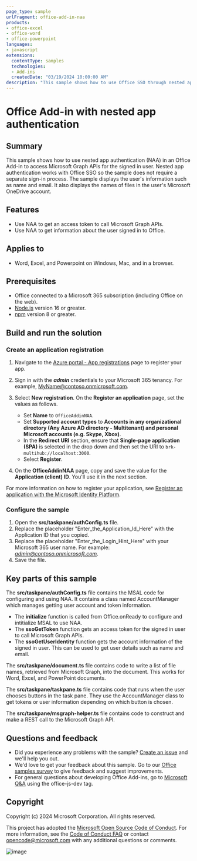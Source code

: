 ```yaml
---
page_type: sample
urlFragment: office-add-in-naa
products:
- office-excel
- office-word
- office-powerpoint
languages:
- javascript
extensions:
  contentType: samples
  technologies:
  - Add-ins
  createdDate: "03/19/2024 10:00:00 AM"
description: "This sample shows how to use Office SSO through nested app authentication."
---
```


# Office Add-in with nested app authentication

## Summary

This sample shows how to use nested app authentication (NAA) in an Office Add-in to access Microsoft Graph APIs for the signed in user. Nested app authentication works with Office SSO so the sample does not require a separate sign-in process. The sample displays the user's information such as name and email. It also displays the names of files in the user's Microsoft OneDrive account.

## Features

- Use NAA to get an access token to call Microsoft Graph APIs.
- Use NAA to get information about the user signed in to Office.

## Applies to

- Word, Excel, and Powerpoint on Windows, Mac, and in a browser.

## Prerequisites

- Office connected to a Microsoft 365 subscription (including Office on the web).
- [Node.js](https://nodejs.org/) version 16 or greater.
- [npm](https://docs.npmjs.com/downloading-and-installing-node-js-and-npm) version 8 or greater.

## Build and run the solution

### Create an application registration

1. Navigate to the [Azure portal - App registrations](https://go.microsoft.com/fwlink/?linkid=2083908) page to register your app.
1. Sign in with the ***admin*** credentials to your Microsoft 365 tenancy. For example, <MyName@contoso.onmicrosoft.com>.
1. Select **New registration**. On the **Register an application** page, set the values as follows.

    - Set **Name** to `OfficeAddinNAA`.
    - Set **Supported account types** to **Accounts in any organizational directory (Any Azure AD directory - Multitenant) and personal Microsoft accounts (e.g. Skype, Xbox)**.
    - In the **Redirect URI** section, ensure that **Single-page application (SPA)** is selected in the drop down and then set the URI to `brk-multihub://localhost:3000`.
    - Select **Register**.

1. On the **OfficeAddinNAA** page, copy and save the value for the **Application (client) ID**. You'll use it in the next section.

For more information on how to register your application, see [Register an application with the Microsoft Identity Platform](https://learn.microsoft.com/graph/auth-register-app-v2).

### Configure the sample

1. Open the **src/taskpane/authConfig.ts** file.
1. Replace the placeholder "Enter_the_Application_Id_Here" with the Application ID that you copied.
1. Replace the placeholder "Enter_the_Login_Hint_Here" with your Microsoft 365 user name. For example: *<admin@contoso.onmicrosoft.com>*.
1. Save the file.

## Key parts of this sample

The **src/taskpane/authConfig.ts** file contains the MSAL code for configuring and using NAA. It contains a class named AccountManager which manages getting user account and token information.

- The **initialize** function is called from Office.onReady to configure and intitialize MSAL to use NAA.
- The **ssoGetToken** function gets an access token for the signed in user to call Microsoft Graph APIs.
- The **ssoGetUserIdentity** function gets the account information of the signed in user. This can be used to get user details such as name and email.

The **src/taskpane/document.ts** file contains code to write a list of file names, retrieved from Microsoft Graph, into the document. This works for Word, Excel, and PowerPoint documents.

The **src/taskpane/taskpane.ts** file contains code that runs when the user chooses buttons in the task pane. They use the AccountManager class to get tokens or user information depending on which button is chosen.

The **src/taskpane/msgraph-helper.ts** file contains code to construct and make a REST call to the Microsoft Graph API.

## Questions and feedback

- Did you experience any problems with the sample? [Create an issue](https://github.com/OfficeDev/Office-Add-in-samples/issues/new/choose) and we'll help you out.
- We'd love to get your feedback about this sample. Go to our [Office samples survey](https://aka.ms/OfficeSamplesSurvey) to give feedback and suggest improvements.
- For general questions about developing Office Add-ins, go to [Microsoft Q&A](https://learn.microsoft.com/answers/topics/office-js-dev.html) using the office-js-dev tag.

## Copyright

Copyright (c) 2024 Microsoft Corporation. All rights reserved.

This project has adopted the [Microsoft Open Source Code of Conduct](https://opensource.microsoft.com/codeofconduct/). For more information, see the [Code of Conduct FAQ](https://opensource.microsoft.com/codeofconduct/faq/) or contact [opencode@microsoft.com](mailto:opencode@microsoft.com) with any additional questions or comments.

![image](https://pnptelemetry.azurewebsites.net/pnp-officeaddins/samples/office-wxp-naa)
